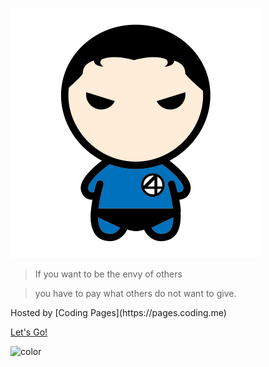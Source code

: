 ![logo](_media/logo.svg)

> If you want to be the envy of others  

> you have to pay what others do not want to give.

<p class="temp-line">Hosted by [Coding Pages](https://pages.coding.me)</p>

<!-- [Explore](https://github.com/explore) -->

[Let's Go!](home)

![color](#222)